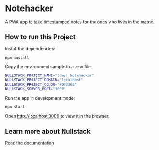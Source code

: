 # Notehacker

A PWA app to take timestamped notes for the ones who lives in the matrix.

## How to run this Project

Install the dependencies:

`npm install`

Copy the environment sample to a .env file

```sh
NULLSTACK_PROJECT_NAME="[dev] Notehacker"
NULLSTACK_PROJECT_DOMAIN="localhost"
NULLSTACK_PROJECT_COLOR="#D22365"
NULLSTACK_SERVER_PORT="3000"
```

Run the app in development mode:

`npm start`

Open [http://localhost:3000](http://localhost:3000) to view it in the browser.

## Learn more about Nullstack

[Read the documentation](https://nullstack.app/documentation)